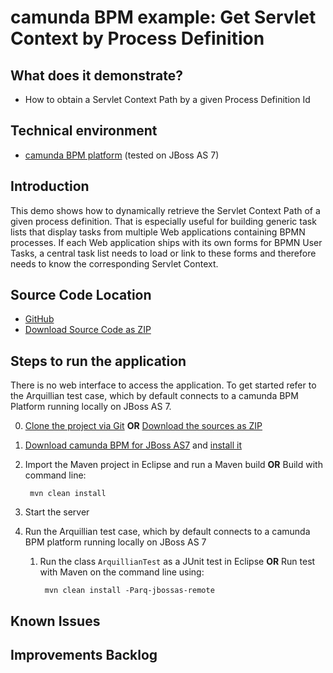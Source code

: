 # camunda BPM example: Get Servlet Context by Process Definition

## What does it demonstrate?
- How to obtain a Servlet Context Path by a given Process Definition Id

## Technical environment
- [camunda BPM platform](http://camunda.org) (tested on JBoss AS 7)

## Introduction
This demo shows how to dynamically retrieve
the Servlet Context Path of a given process definition.
That is especially useful for building generic task lists
that display tasks from multiple Web applications containing BPMN processes.
If each Web application ships with its own forms for BPMN User Tasks,
a central task list needs to load or link to these forms
and therefore needs to know the corresponding Servlet Context.

## Source Code Location
- [GitHub](https://github.com/camunda/camunda-bpm-examples/tree/master/task-name-beautifier)
- [Download Source Code as ZIP](https://github.com/camunda/camunda-bpm-examples/archive/master.zip)

## Steps to run the application
There is no web interface to access the application. To get started refer to the
Arquillian test case, which by default connects to a camunda BPM Platform running
locally on JBoss AS 7.

0. [Clone the project via Git](https://github.com/camunda/camunda-bpm-examples)
   **OR** [Download the sources as ZIP](https://github.com/camunda/camunda-bpm-examples/archive/master.zip)
1. [Download camunda BPM for JBoss AS7](http://www.camunda.org/download/) and [install it](http://docs.camunda.org/guides/installation-guide/jboss/)
2. Import the Maven project in Eclipse and run a Maven build **OR** Build with command line:

        mvn clean install
        
3. Start the server
4. Run the Arquillian test case, which by default connects to a camunda BPM platform running locally on JBoss AS 7
    1. Run the class `ArquillianTest` as a JUnit test in Eclipse
    **OR** Run test with Maven on the command line using:

            mvn clean install -Parq-jbossas-remote

## Known Issues

## Improvements Backlog
